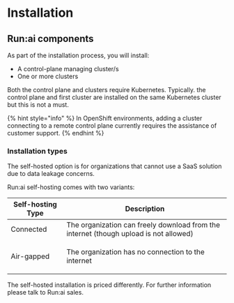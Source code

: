 # Installation

## Run:ai components

As part of the installation process, you will install:

* A control-plane managing cluster/s
* One or more clusters

Both the control plane and clusters require Kubernetes. Typically. the control plane and first cluster are installed on the same Kubernetes cluster but this is not a must.

{% hint style="info" %}
In OpenShift environments, adding a cluster connecting to a remote control plane currently requires the assistance of customer support.
{% endhint %}

### Installation types

The self-hosted option is for organizations that cannot use a SaaS solution due to data leakage concerns.

Run:ai self-hosting comes with two variants:

| Self-hosting Type | Description                                                                           |
| ----------------- | ------------------------------------------------------------------------------------- |
| Connected         | The organization can freely download from the internet (though upload is not allowed) |
| Air-gapped        | <p>The organization has no connection to the internet<br></p>                         |

The self-hosted installation is priced differently. For further information please talk to Run:ai sales.
